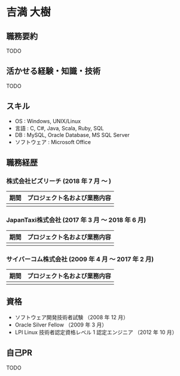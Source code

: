 # 吉満 大樹

## 職務要約

TODO

## 活かせる経験・知識・技術

TODO

## スキル

- OS : Windows, UNIX/Linux
- 言語 : C, C#, Java, Scala, Ruby, SQL
- DB : MySQL, Oracle Database, MS SQL Server
- ソフトウェア : Microsoft Office

## 職務経歴

### 株式会社ビズリーチ (2018 年 7 月 〜 )

| 期間 | プロジェクト名および業務内容 |
|---|---|
|  |  |

### JapanTaxi株式会社 (2017 年 3 月 〜 2018 年 6 月)

| 期間 | プロジェクト名および業務内容 |
|---|---|
|  |  |

### サイバーコム株式会社 (2009 年 4 月 〜 2017 年 2 月)

| 期間 | プロジェクト名および業務内容 |
|---|---|
|  |  |

## 資格

- ソフトウェア開発技術者試験 （2008 年 12 月）
- Oracle Silver Fellow （2009 年 3 月）
- LPI Linux 技術者認定資格レベル 1 認定エンジニア （2012 年 10 月）

## 自己PR

TODO

